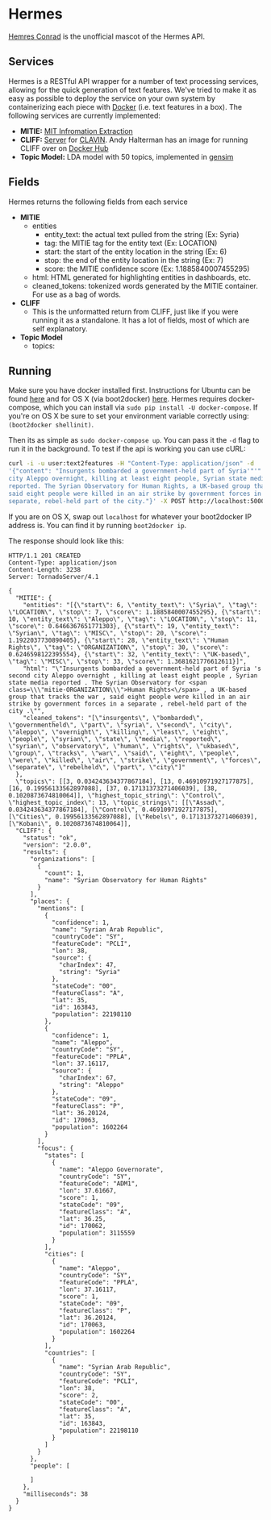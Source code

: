 # Hermes 

[Hemres Conrad](http://futurama.wikia.com/wiki/Hermes_Conrad) is the unofficial
mascot of the Hermes API.

## Services

Hermes is a RESTful API wrapper for a number of text processing
services, allowing for the quick generation of text features. We've tried to
make it as easy as possible to deploy the service on your own system by
containerizing each piece with [Docker](https://www.docker.com/whatisdocker/) (i.e. text
features in a box). The following services are currently implemented:

- **MITIE:** [MIT Infromation Extraction](https://github.com/mit-nlp/MITIE)
- **CLIFF:** [Server](https://github.com/c4fcm/CLIFF) for
    [CLAVIN](https://github.com/Berico-Technologies/CLAVIN/tree/stable/1.1.x).
    Andy Halterman has an image for running CLIFF over on [Docker
    Hub](https://registry.hub.docker.com/u/ahalterman/cliff/)
- **Topic Model:** LDA model with 50 topics, implemented in
    [gensim](https://radimrehurek.com/gensim/)

## Fields

Hermes returns the following fields from each service

- **MITIE**
    - entities
        - entity_text: the actual text pulled from the string (Ex: Syria)
        - tag: the MITIE tag for the entity text (Ex: LOCATION)
        - start: the start of the entity location in the string (Ex: 6)
        - stop: the end of the entity location in the string (Ex: 7)
        - score: the MITIE confidence score (Ex: 1.1885840007455295)
    - html: HTML generated for highlighting entities in dashboards, etc.
    - cleaned_tokens: tokenized words generated by the MITIE container.
        For use as a bag of words.
- **CLIFF**
    - This is the unformatted return from CLIFF, just like if you were running
        it as a standalone. It has a lot of fields, most of which are self
        explanatory.
- **Topic Model**
    - topics:

## Running

Make sure you have docker installed first. Instructions for Ubuntu can be found
[here](http://docs.docker.com/installation/ubuntulinux/) and for OS X (via
boot2docker) [here](https://docs.docker.com/installation/mac/). Hermes requires
docker-compose, which you can install via `sudo pip install -U docker-compose`.
If you're on OS X be sure to set your environment variable correctly using:
`(boot2docker shellinit)`.

Then its as simple as `sudo docker-compose up`. You can pass it the `-d` flag
to run it in the background. To test if the api is working you can use cURL:

```bash
curl -i -u user:text2features -H "Content-Type: application/json" -d
'{"content": "Insurgents bombarded a government-held part of Syria'"'"'s second
city Aleppo overnight, killing at least eight people, Syrian state media
reported. The Syrian Observatory for Human Rights, a UK-based group that tracks the war,
said eight people were killed in an air strike by government forces in a
separate, rebel-held part of the city."}' -X POST http://localhost:5000/
```

If you are on OS X, swap out `localhost` for whatever your boot2docker IP
address is. You can find it by running `boot2docker ip`.

The response should look like this:

```http
HTTP/1.1 201 CREATED
Content-Type: application/json
Content-Length: 3238
Server: TornadoServer/4.1

{
  "MITIE": {
    "entities": "[{\"start\": 6, \"entity_text\": \"Syria\", \"tag\": \"LOCATION\", \"stop\": 7, \"score\": 1.1885840007455295}, {\"start\": 10, \"entity_text\": \"Aleppo\", \"tag\": \"LOCATION\", \"stop\": 11, \"score\": 0.6466367651771303}, {\"start\": 19, \"entity_text\": \"Syrian\", \"tag\": \"MISC\", \"stop\": 20, \"score\": 1.1922037730890405}, {\"start\": 28, \"entity_text\": \"Human Rights\", \"tag\": \"ORGANIZATION\", \"stop\": 30, \"score\": 0.6246598122395554}, {\"start\": 32, \"entity_text\": \"UK-based\", \"tag\": \"MISC\", \"stop\": 33, \"score\": 1.3681621776612611}]",
    "html": "\"Insurgents bombarded a government-held part of Syria 's second city Aleppo overnight , killing at least eight people , Syrian state media reported . The Syrian Observatory for <span class=\\\"mitie-ORGANIZATION\\\">Human Rights<\/span> , a UK-based group that tracks the war , said eight people were killed in an air strike by government forces in a separate , rebel-held part of the city .\"",
    "cleaned_tokens": "[\"insurgents\", \"bombarded\", \"governmentheld\", \"part\", \"syria\", \"second\", \"city\", \"aleppo\", \"overnight\", \"killing\", \"least\", \"eight\", \"people\", \"syrian\", \"state\", \"media\", \"reported\", \"syrian\", \"observatory\", \"human\", \"rights\", \"ukbased\", \"group\", \"tracks\", \"war\", \"said\", \"eight\", \"people\", \"were\", \"killed\", \"air\", \"strike\", \"government\", \"forces\", \"separate\", \"rebelheld\", \"part\", \"city\"]"
  },
  \"topics\": [[3, 0.034243634377867184], [13, 0.46910971927177875], [16, 0.19956133562897088], [37, 0.17131373271406039], [38, 0.1020873674810064]], \"highest_topic_string\": \"Control\", \"highest_topic_index\": 13, \"topic_strings\": [[\"Assad\", 0.034243634377867184], [\"Control\", 0.46910971927177875], [\"Cities\", 0.19956133562897088], [\"Rebels\", 0.17131373271406039], [\"Kobani\", 0.1020873674810064]],
  "CLIFF": {
    "status": "ok",
    "version": "2.0.0",
    "results": {
      "organizations": [
        {
          "count": 1,
          "name": "Syrian Observatory for Human Rights"
        }
      ],
      "places": {
        "mentions": [
          {
            "confidence": 1,
            "name": "Syrian Arab Republic",
            "countryCode": "SY",
            "featureCode": "PCLI",
            "lon": 38,
            "source": {
              "charIndex": 47,
              "string": "Syria"
            },
            "stateCode": "00",
            "featureClass": "A",
            "lat": 35,
            "id": 163843,
            "population": 22198110
          },
          {
            "confidence": 1,
            "name": "Aleppo",
            "countryCode": "SY",
            "featureCode": "PPLA",
            "lon": 37.16117,
            "source": {
              "charIndex": 67,
              "string": "Aleppo"
            },
            "stateCode": "09",
            "featureClass": "P",
            "lat": 36.20124,
            "id": 170063,
            "population": 1602264
          }
        ],
        "focus": {
          "states": [
            {
              "name": "Aleppo Governorate",
              "countryCode": "SY",
              "featureCode": "ADM1",
              "lon": 37.61667,
              "score": 1,
              "stateCode": "09",
              "featureClass": "A",
              "lat": 36.25,
              "id": 170062,
              "population": 3115559
            }
          ],
          "cities": [
            {
              "name": "Aleppo",
              "countryCode": "SY",
              "featureCode": "PPLA",
              "lon": 37.16117,
              "score": 1,
              "stateCode": "09",
              "featureClass": "P",
              "lat": 36.20124,
              "id": 170063,
              "population": 1602264
            }
          ],
          "countries": [
            {
              "name": "Syrian Arab Republic",
              "countryCode": "SY",
              "featureCode": "PCLI",
              "lon": 38,
              "score": 2,
              "stateCode": "00",
              "featureClass": "A",
              "lat": 35,
              "id": 163843,
              "population": 22198110
            }
          ]
        }
      },
      "people": [
        
      ]
    },
    "milliseconds": 38
  }
}
```
